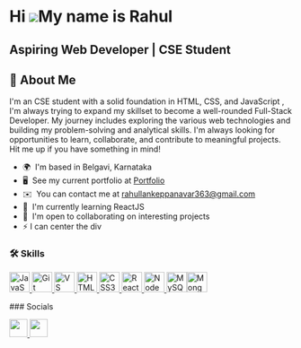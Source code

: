 Hi ![](https://user-images.githubusercontent.com/18350557/176309783-0785949b-9127-417c-8b55-ab5a4333674e.gif)My name is Rahul
=============================================================================================================================

Aspiring Web Developer | CSE Student
------------------------------------
## 🚀 About Me
I'm an CSE student with a solid foundation in HTML, CSS, and JavaScript , I'm always trying to expand my skillset to become a well-rounded Full-Stack Developer. 
My journey includes exploring the various web technologies and building my problem-solving and analytical skills. 
I'm always looking for opportunities to learn, collaborate, and contribute to meaningful projects. Hit me up if you have something in mind!

*   🌍  I'm based in Belgavi, Karnataka
*   🖥️  See my current portfolio at [Portfolio](http://rcom363.netlify.app/)
*   ✉️  You can contact me at [rahullankeppanavar363@gmail.com](mailto:rahullankeppanavar363@gmail.com)
*   🧠  I'm currently learning ReactJS
*   🤝  I'm open to collaborating on interesting projects
*   ⚡️  I can center the div 

 ### 🛠 Skills
<p align="left">
  <a href="https://developer.mozilla.org/en-US/docs/Web/JavaScript" target="_blank" rel="noreferrer">
    <img src="https://raw.githubusercontent.com/danielcranney/readme-generator/main/public/icons/skills/javascript-colored.svg" width="36" height="36" alt="JavaScript" />
  </a>
  <a href="https://git-scm.com/" target="_blank" rel="noreferrer">
    <img src="https://raw.githubusercontent.com/danielcranney/readme-generator/main/public/icons/skills/git-colored.svg" width="36" height="36" alt="Git" />
  </a>
  <a href="https://code.visualstudio.com/" target="_blank" rel="noreferrer">
    <img src="https://raw.githubusercontent.com/danielcranney/readme-generator/main/public/icons/skills/visualstudiocode.svg" width="36" height="36" alt="VS Code" />
  </a>
  <a href="https://developer.mozilla.org/en-US/docs/Glossary/HTML5" target="_blank" rel="noreferrer">
    <img src="https://raw.githubusercontent.com/danielcranney/readme-generator/main/public/icons/skills/html5-colored.svg" width="36" height="36" alt="HTML5" />
  </a>
  <a href="https://www.w3.org/TR/CSS/#css" target="_blank" rel="noreferrer">
    <img src="https://raw.githubusercontent.com/danielcranney/readme-generator/main/public/icons/skills/css3-colored.svg" width="36" height="36" alt="CSS3" />
  </a>
  <a href="https://reactjs.org/" target="_blank" rel="noreferrer">
    <img src="https://raw.githubusercontent.com/danielcranney/readme-generator/main/public/icons/skills/react-colored.svg" width="36" height="36" alt="React" />
  </a>
  <a href="https://nodejs.org/en/" target="_blank" rel="noreferrer">
    <img src="https://raw.githubusercontent.com/danielcranney/readme-generator/main/public/icons/skills/nodejs-colored.svg" width="36" height="36" alt="NodeJS" />
  </a><a href="https://www.mysql.com/" target="_blank" rel="noreferrer"><img src="https://raw.githubusercontent.com/danielcranney/readme-generator/main/public/icons/skills/mysql-colored.svg" width="36" height="36" alt="MySQL" /></a><a href="https://www.mongodb.com/" target="_blank" rel="noreferrer"><img src="https://raw.githubusercontent.com/danielcranney/readme-generator/main/public/icons/skills/mongodb-colored.svg" width="36" height="36" alt="MongoDB" /></a>
</p>
### Socials
    <p align="left">
        <a href="https://www.linkedin.com/in/rahul-lankeppanavar-bb3260264" target="_blank" rel="noreferrer">
              <picture>
                  <source media="(prefers-color-scheme: dark)" srcset="https://raw.githubusercontent.com/danielcranney/readme-generator/main/public/icons/socials/linkedin-dark.svg" />
                  <source media="(prefers-color-scheme: light)" srcset="https://raw.githubusercontent.com/danielcranney/readme-generator/main/public/icons/socials/linkedin.svg" />
                  <img src="https://raw.githubusercontent.com/danielcranney/readme-generator/main/public/icons/socials/linkedin.svg" width="32" height="32" />
                </picture>
        </a>
        <a href="https://www.x.com/RCOM363" target="_blank" rel="noreferrer">
              <picture>
                  <source media="(prefers-color-scheme: dark)" srcset="https://raw.githubusercontent.com/danielcranney/readme-generator/main/public/icons/socials/twitter-dark.svg" />
                  <source media="(prefers-color-scheme: light)" srcset="https://raw.githubusercontent.com/danielcranney/readme-generator/main/public/icons/socials/twitter.svg" />
                  <img src="https://raw.githubusercontent.com/danielcranney/readme-generator/main/public/icons/socials/twitter.svg" width="32" height="32" />
              </picture>
        </a>
    </p>
